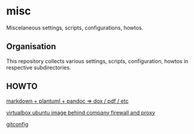 # misc
Miscelaneous settings, scripts, configurations, howtos.

## Organisation

This repository collects various settings, scripts, configuration, howtos in respective subdirectories.

## HOWTO
[markdown + plantuml + pandoc => dox / pdf / etc](howto/pandoc.md)

[virtualbox ubuntu image behind company firewall and proxy](howto/virtualbox_ubuntu.md)

[gitconfig](howto/gitconfig.md)
